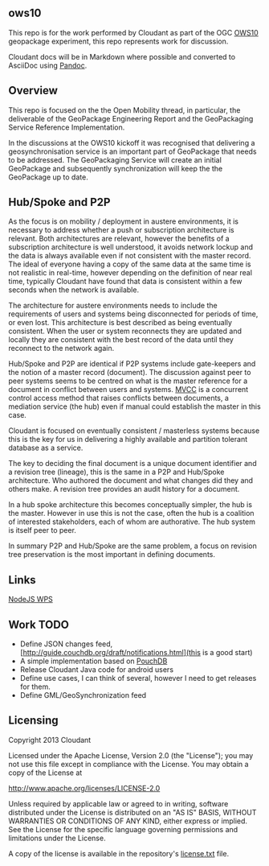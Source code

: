 ## ows10

This repo is for the work performed by Cloudant as part of the OGC [OWS10](http://www.opengeospatial.org/projects/initiatives/ows-10) geopackage experiment, this repo represents work for discussion.

Cloudant docs will be in Markdown where possible and converted to AsciiDoc using [Pandoc](http://johnmacfarlane.net/pandoc/).

## Overview

This repo is focused on the the Open Mobility thread, in particular, the deliverable of the GeoPackage Engineering Report and the GeoPackaging Service Reference Implementation. 

In the discussions at the OWS10 kickoff it was recognised that delivering a geosynchronisation service is an important part of GeoPackage that needs to be addressed. The GeoPackaging Service will create an initial GeoPackage and subsequently synchronization will keep the the GeoPackage up to date.

## Hub/Spoke and P2P

As the focus is on mobility / deployment in austere environments, it is necessary to address whether a push or subscription architecture is relevant. Both architectures are relevant, however the benefits of a subscription architecture is well understood, it avoids network lockup and the data is always available even if not consistent with the master record. The ideal of everyone having a copy of the same data at the same time is not realistic in real-time, however depending on the definition of near real time, typically Cloudant have found that data is consistent within a few seconds when the network is available.

The architecture for austere environments needs to include the requirements of users and systems being disconnected for periods of time, or even lost. This architecture is best described as being eventually consistent. When the user or system reconnects they are updated and locally they are consistent with the best record of the data until they reconnect to the network again.

Hub/Spoke and P2P are identical if P2P systems include gate-keepers and the notion of a master record (document). The discussion against peer to peer systems seems to be centred on what is the master reference for a document in conflict between users and systems. [MVCC](http://en.wikipedia.org/wiki/Multiversion_concurrency_control) is a concurrent control access method that raises conflicts between documents, a mediation service (the hub) even if manual could establish the master in this case.

Cloudant is focused on eventually consistent / masterless systems because this is the key for us in delivering a highly available and partition tolerant database as a service.

The key to deciding the final document is a unique document identifier and a revision tree (lineage), this is the same in a P2P and Hub/Spoke architecture. Who authored the document and what changes did they and others make. A revision tree provides an audit history for a document. 

In a hub spoke architecture this becomes conceptually simpler, the hub is the master. However in use this is not the case, often the hub is a coalition of interested stakeholders, each of whom are authorative. The hub system is itself peer to peer.

In summary P2P and Hub/Spoke are the same problem, a focus on revision tree preservation is the most important in defining documents.

## Links

[NodeJS WPS](wps.md)

## Work TODO

* Define JSON changes feed,[http://guide.couchdb.org/draft/notifications.html](this is a good start)
* A simple implementation based on [PouchDB](http://pouchdb.com/)
* Release Cloudant Java code for android users
* Define use cases, I can think of several, however I need to get releases for them.
* Define GML/GeoSynchronization feed

## Licensing

Copyright 2013 Cloudant

Licensed under the Apache License, Version 2.0 (the "License");
you may not use this file except in compliance with the License.
You may obtain a copy of the License at

   http://www.apache.org/licenses/LICENSE-2.0

Unless required by applicable law or agreed to in writing, software
distributed under the License is distributed on an "AS IS" BASIS,
WITHOUT WARRANTIES OR CONDITIONS OF ANY KIND, either express or implied.
See the License for the specific language governing permissions and
limitations under the License.

A copy of the license is available in the repository's [license.txt]( https://raw.github.com/Cloudant/geopackage/master/license.txt) file.










